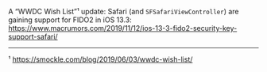 A “WWDC Wish List”¹ update:
Safari (and `SFSafariViewController`) are gaining support for FIDO2 in iOS 13.3: https://www.macrumors.com/2019/11/12/ios-13-3-fido2-security-key-support-safari/

***

¹ https://smockle.com/blog/2019/06/03/wwdc-wish-list/
